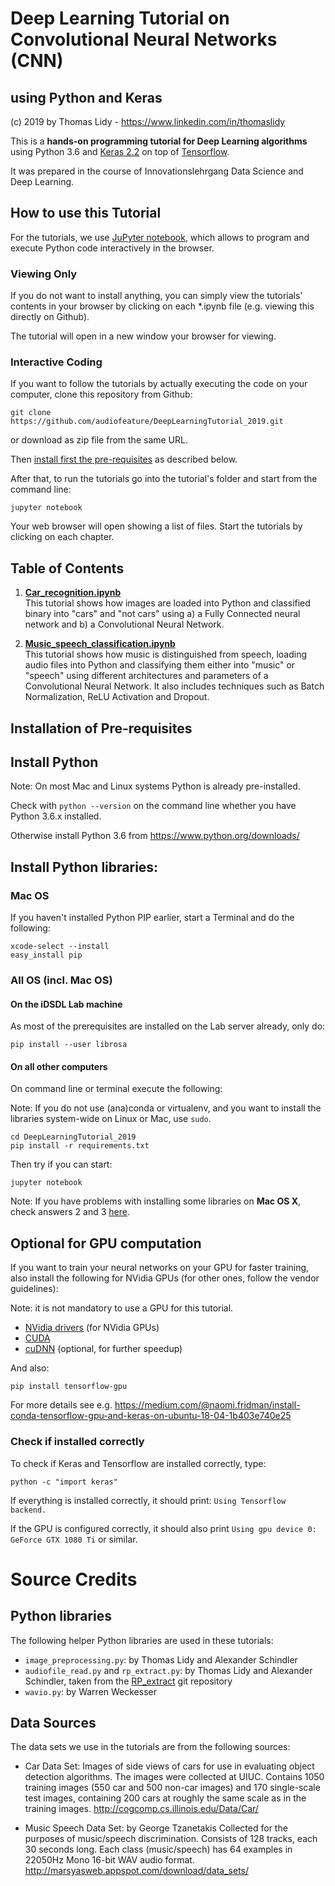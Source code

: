 # Deep Learning Tutorial on Convolutional Neural Networks (CNN)
## using Python and Keras

(c) 2019 by Thomas Lidy - https://www.linkedin.com/in/thomaslidy

This is a <b>hands-on programming tutorial for Deep Learning algorithms</b> using Python 3.6 and [Keras 2.2](https://keras.io) on top of [Tensorflow](https://www.tensorflow.org). 

It was prepared in the course of Innovationslehrgang Data Science and Deep Learning.

## How to use this Tutorial

For the tutorials, we use [JuPyter notebook](https://jupyter.org), which allows to program and execute Python code interactively in the browser.

### Viewing Only

If you do not want to install anything, you can simply view the tutorials' contents in your browser by clicking on each *.ipynb file (e.g. viewing this directly on Github).

The tutorial will open in a new window your browser for viewing.

### Interactive Coding

If you want to follow the tutorials by actually executing the code on your computer, clone this repository from Github:

```
git clone https://github.com/audiofeature/DeepLearningTutorial_2019.git
```

or download as zip file from the same URL.


Then [install first the pre-requisites](#installation-of-pre-requisites) as described below.

After that, to run the tutorials go into the tutorial's folder and start from the command line:

`jupyter notebook`

Your web browser will open showing a list of files. Start the tutorials by clicking on each chapter.


## Table of Contents

1. <b>[Car_recognition.ipynb](Car_recognition.ipynb)</b><br/>
   This tutorial shows how images are loaded into Python and classified binary into "cars" and "not cars" using
   a) a Fully Connected neural network and b) a Convolutional Neural Network.

2. <b>[Music\_speech\_classification.ipynb](Music_speech_classification.ipynb)</b><br/>
   This tutorial shows how music is distinguished from speech, loading audio files into Python and classifying them either into "music" or "speech" using different architectures and parameters of a Convolutional Neural Network. It also includes techniques such as Batch Normalization,
   ReLU Activation and Dropout.


## Installation of Pre-requisites

## Install Python

Note: On most Mac and Linux systems Python is already pre-installed. 

Check with `python --version` on the command line whether you have Python 3.6.x installed.

Otherwise install Python 3.6 from https://www.python.org/downloads/

## Install Python libraries:

### Mac OS

If you haven't installed Python PIP earlier, start a Terminal and do the following: 

```
xcode-select --install
easy_install pip 
```

### All OS (incl. Mac OS)

#### On the iDSDL Lab machine

As most of the prerequisites are installed on the Lab server already, only do:

```
pip install --user librosa
```

#### On all other computers

On command line or terminal execute the following: 

Note: If you do not use (ana)conda or virtualenv, and you want to install the libraries system-wide on Linux or Mac, use `sudo`.

```
cd DeepLearningTutorial_2019
pip install -r requirements.txt
```

Then try if you can start:
```
jupyter notebook
```

Note: If you have problems with installing some libraries on **Mac OS X**, check answers 2 and 3 [here](http://stackoverflow.com/questions/29485741/unable-to-upgrade-python-six-package-in-mac-osx-10-10-2).


## Optional for GPU computation

If you want to train your neural networks on your GPU for faster training, also install the following for NVidia GPUs (for other ones, follow the vendor guidelines):

Note: it is not mandatory to use a GPU for this tutorial.

* [NVidia drivers](http://www.nvidia.com/Download/index.aspx?lang=en-us) (for NVidia GPUs)
* [CUDA](https://developer.nvidia.com/cuda-downloads)
* [cuDNN](https://developer.nvidia.com/cudnn) (optional, for further speedup)

And also:
```
pip install tensorflow-gpu
```

For more details see e.g. https://medium.com/@naomi.fridman/install-conda-tensorflow-gpu-and-keras-on-ubuntu-18-04-1b403e740e25

### Check if installed correctly

To check if Keras and Tensorflow are installed correctly, type:

```
python -c "import keras"
```

If everything is installed correctly, it should print: `Using Tensorflow backend.`
 
If the GPU is configured correctly, it should also print `Using gpu device 0: GeForce GTX 1080 Ti` or similar.



# Source Credits

## Python libraries

The following helper Python libraries are used in these tutorials:

* `image_preprocessing.py`: by Thomas Lidy and Alexander Schindler
* `audiofile_read.py` and `rp_extract.py`: by Thomas Lidy and Alexander Schindler, taken from the [RP_extract](https://github.com/tuwien-musicir/rp_extract) git repository
* `wavio.py`: by Warren Weckesser

## Data Sources

The data sets we use in the tutorials are from the following sources: 

* Car Data Set:
Images of side views of cars for use in evaluating object detection algorithms. The images were collected at UIUC. Contains 1050 training images (550 car and 500 non-car images) and 170 single-scale test images, containing 200 cars at roughly the same scale as in the training images.
http://cogcomp.cs.illinois.edu/Data/Car/

* Music Speech Data Set:
by George Tzanetakis
Collected for the purposes of music/speech discrimination. Consists of 128 tracks, each 30 seconds long. Each class (music/speech) has 64 examples in 22050Hz Mono 16-bit WAV audio format.
http://marsyasweb.appspot.com/download/data_sets/